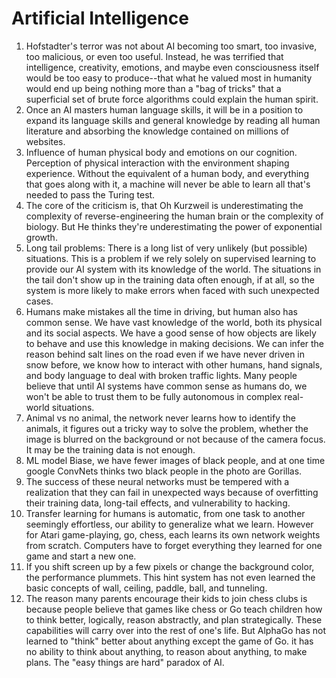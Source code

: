 # Artificial Intelligence

1. Hofstadter's terror was not about AI becoming too smart, too invasive, too malicious, or even too useful. Instead, he was terrified that intelligence, creativity, emotions, and maybe even consciousness itself would be too easy to produce--that what he valued most in humanity would end up being nothing more than a "bag of tricks" that a superficial set of brute force algorithms could explain the human spirit.
2. Once an AI masters human language skills, it will be in a position to expand its language skills and general knowledge by reading all human literature and absorbing the knowledge contained on millions of websites.
3. Influence of human physical body and emotions on our cognition. Perception of physical interaction with the environment shaping experience. Without the equivalent of a human body, and everything that goes along with it, a machine will never be able to learn all that's needed to pass the Turing test.
4. The core of the criticism is, that Oh Kurzweil is underestimating the complexity of reverse-engineering the human brain or the complexity of biology. But He thinks they're underestimating the power of exponential growth.
5. Long tail problems: There is a long list of very unlikely (but possible) situations. This is a problem if we rely solely on supervised learning to provide our AI system with its knowledge of the world. The situations in the tail don't show up in the training data often enough, if at all, so the system is more likely to make errors when faced with such unexpected cases.
6. Humans make mistakes all the time in driving, but human also has common sense. We have vast knowledge of the world, both its physical and its social aspects. We have a good sense of how objects are likely to behave and use this knowledge in making decisions. We can infer the reason behind salt lines on the road even if we have never driven in snow before, we know how to interact with other humans, hand signals, and body language to deal with broken traffic lights. Many people believe that until AI systems have common sense as humans do, we won't be able to trust them to be fully autonomous in complex real-world situations.
7. Animal vs no animal, the network never learns how to identify the animals, it figures out a tricky way to solve the problem, whether the image is blurred on the background or not because of the camera focus. It may be the training data is not enough.
8. ML model Biase, we have fewer images of black people, and at one time google ConvNets thinks two black people in the photo are Gorillas.
9. The success of these neural networks must be tempered with a realization that they can fail in unexpected ways because of overfitting their training data, long-tail effects, and vulnerability to hacking.
10. Transfer learning for humans is automatic, from one task to another seemingly effortless, our ability to generalize what we learn. However for Atari game-playing, go, chess, each learns its own network weights from scratch. Computers have to forget everything they learned for one game and start a new one.
11. If you shift screen up by a few pixels or change the background color, the performance plummets. This hint system has not even learned the basic concepts of wall, ceiling, paddle, ball, and tunneling.
12. The reason many parents encourage their kids to join chess clubs is because people believe that games like chess or Go teach children how to think better, logically, reason abstractly, and plan strategically. These capabilities will carry over into the rest of one's life. But AlphaGo has not learned to "think" better about anything except the game of Go. it has no ability to think about anything, to reason about anything, to make plans. The "easy things are hard" paradox of AI.
